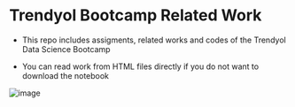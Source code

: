 # Trendyol Bootcamp Related Work 

- This repo includes assigments, related works and codes of the Trendyol Data Science Bootcamp

- You can read work from HTML files directly if you do not want to download the notebook
  

![image](https://user-images.githubusercontent.com/73999139/159130477-e6919f08-c174-4651-952f-ecdde4bc0b35.png)
